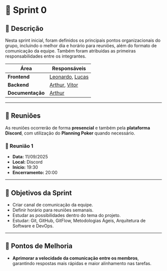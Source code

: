 # 🏁 Sprint 0

## 📌 Descrição  
Nesta sprint inicial, foram definidos os principais pontos organizacionais do grupo, incluindo o melhor dia e horário para reuniões, além do formato de comunicação da equipe. Também foram atribuídas as primeiras responsabilidades entre os integrantes.

| Área | Responsáveis |
| --- | --- |
| **Frontend** | [Leonardo](https://github.com/Antedeguemon21), [Lucas](https://github.com/arthursouto09) |
| **Backend** | [Arthur](https://github.com/arthursouto09), [Vitor](https://github.com/SemC0ndicao) |
| **Documentação** | [Arthur](https://github.com/arthursouto09) |

---

## 📅 Reuniões  
As reuniões ocorrerão de forma **presencial** e também pela **plataforma Discord**, com utilização do **Planning Poker** quando necessário.  

### 📝 Reunião 1  
- **Data:** 11/09/2025  
- **Local:** Discord  
- **Início:** 19:30  
- **Encerramento:** 20:00  

---

## 🎯 Objetivos da Sprint  
- Criar canal de comunicação da equipe.  
- Definir horário para reuniões semanais.  
- Estudar as possibilidades dentro do tema do projeto.  
- Estudar: Git, GitHub, GitFlow, Metodologias Ágeis, Arquitetura de Software e DevOps.  

---

## 🔎 Pontos de Melhoria  
- **Aprimorar a velocidade da comunicação entre os membros**, garantindo respostas mais rápidas e maior alinhamento nas tarefas.  
